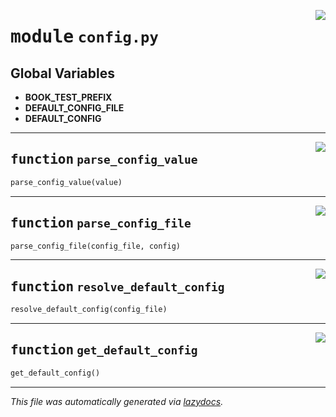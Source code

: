 <!-- markdownlint-disable -->

<a href="../booktest/config.py#L0"><img align="right" style="float:right;" src="https://img.shields.io/badge/-source-cccccc?style=flat-square"></a>

# <kbd>module</kbd> `config.py`




**Global Variables**
---------------
- **BOOK_TEST_PREFIX**
- **DEFAULT_CONFIG_FILE**
- **DEFAULT_CONFIG**

---

<a href="../booktest/config.py#L11"><img align="right" style="float:right;" src="https://img.shields.io/badge/-source-cccccc?style=flat-square"></a>

## <kbd>function</kbd> `parse_config_value`

```python
parse_config_value(value)
```






---

<a href="../booktest/config.py#L20"><img align="right" style="float:right;" src="https://img.shields.io/badge/-source-cccccc?style=flat-square"></a>

## <kbd>function</kbd> `parse_config_file`

```python
parse_config_file(config_file, config)
```






---

<a href="../booktest/config.py#L30"><img align="right" style="float:right;" src="https://img.shields.io/badge/-source-cccccc?style=flat-square"></a>

## <kbd>function</kbd> `resolve_default_config`

```python
resolve_default_config(config_file)
```






---

<a href="../booktest/config.py#L46"><img align="right" style="float:right;" src="https://img.shields.io/badge/-source-cccccc?style=flat-square"></a>

## <kbd>function</kbd> `get_default_config`

```python
get_default_config()
```








---

_This file was automatically generated via [lazydocs](https://github.com/ml-tooling/lazydocs)._
